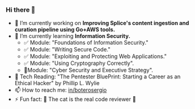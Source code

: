 ### Hi there 👋

<!--
**sergiobuj/sergiobuj** is a ✨ _special_ ✨ repository because its `README.md` (this file) appears on your GitHub profile.

Here are some ideas to get you started:

- 🔭 I’m currently working on ...
- 🌱 I’m currently learning ...
- 👯 I’m looking to collaborate on ...
- 🤔 I’m looking for help with ...
- 💬 Ask me about ...
- 📫 How to reach me: ...
- 😄 Pronouns: ...
- ⚡ Fun fact: ...
-->

- 🔭 I’m currently working on **Improving Splice's content ingestion and curation pipeline using Go+AWS tools.**
- 🌱 I’m currently learning **Information Security.**
  - ✅ Module: "Foundations of Information Security."
  - ✅ Module: "Writing Secure Code."
  - ✅ Module: "Exploiting and Protecting Web Applications."
  - ✅ Module: "Using Cryptography Correctly".
  - 💬Module: "Cyber Security and Executive Strategy".
- 📖 Tech Reading: "The Pentester BluePrint: Starting a Career as an Ethical Hacker" by Phillip L. Wylie
- 📫 How to reach me: [in/boterosergio](https://www.linkedin.com/in/boterosergio)
- ⚡ Fun fact: 🤫 The cat is the real code reviewer 🤫
